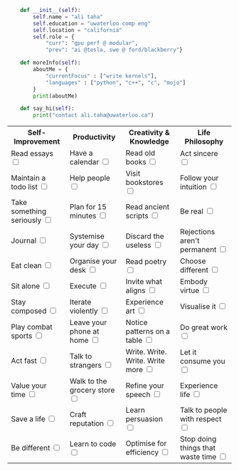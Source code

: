 ```py
    def __init__(self):
        self.name = "ali taha"
        self.education = "uwaterloo comp eng"
        self.location = "california"
        self.role = {
            "curr": "gpu perf @ modular",
            "prev": "ai @tesla, swe @ ford/blackberry"}

    def moreInfo(self):
        aboutMe = {
            "currentFocus" : ["write kernels"],
            "languages" : ["python", "c++", "c", "mojo"]
        }
        print(aboutMe)

    def say_hi(self):
        print("contact ali.taha@uwaterloo.ca")
```

<table>
  <tr>
    <th>Self-Improvement</th>
    <th>Productivity</th>
    <th>Creativity & Knowledge</th>
    <th>Life Philosophy</th>
  </tr>
  <tr>
    <td>Read essays <input type="checkbox"></td>
    <td>Have a calendar <input type="checkbox"></td>
    <td>Read old books <input type="checkbox"></td>
    <td>Act sincere <input type="checkbox"></td>
  </tr>
  <tr>
    <td>Maintain a todo list <input type="checkbox"></td>
    <td>Help people <input type="checkbox"></td>
    <td>Visit bookstores <input type="checkbox"></td>
    <td>Follow your intuition <input type="checkbox"></td>
  </tr>
  <tr>
    <td>Take something seriously <input type="checkbox"></td>
    <td>Plan for 15 minutes <input type="checkbox"></td>
    <td>Read ancient scripts <input type="checkbox"></td>
    <td>Be real <input type="checkbox"></td>
  </tr>
  <tr>
    <td>Journal <input type="checkbox"></td>
    <td>Systemise your day <input type="checkbox"></td>
    <td>Discard the useless <input type="checkbox"></td>
    <td>Rejections aren't permanent <input type="checkbox"></td>
  </tr>
  <tr>
    <td>Eat clean <input type="checkbox"></td>
    <td>Organise your desk <input type="checkbox"></td>
    <td>Read poetry <input type="checkbox"></td>
    <td>Choose different <input type="checkbox"></td>
  </tr>
  <tr>
    <td>Sit alone <input type="checkbox"></td>
    <td>Execute <input type="checkbox"></td>
    <td>Invite what aligns <input type="checkbox"></td>
    <td>Embody virtue <input type="checkbox"></td>
  </tr>
  <tr>
    <td>Stay composed <input type="checkbox"></td>
    <td>Iterate violently <input type="checkbox"></td>
    <td>Experience art <input type="checkbox"></td>
    <td>Visualise it <input type="checkbox"></td>
  </tr>
  <tr>
    <td>Play combat sports <input type="checkbox"></td>
    <td>Leave your phone at home <input type="checkbox"></td>
    <td>Notice patterns on a table <input type="checkbox"></td>
    <td>Do great work <input type="checkbox"></td>
  </tr>
  <tr>
    <td>Act fast <input type="checkbox"></td>
    <td>Talk to strangers <input type="checkbox"></td>
    <td>Write. Write. Write. Write more <input type="checkbox"></td>
    <td>Let it consume you <input type="checkbox"></td>
  </tr>
  <tr>
    <td>Value your time <input type="checkbox"></td>
    <td>Walk to the grocery store <input type="checkbox"></td>
    <td>Refine your speech <input type="checkbox"></td>
    <td>Experience life <input type="checkbox"></td>
  </tr>
  <tr>
    <td>Save a life <input type="checkbox"></td>
    <td>Craft reputation <input type="checkbox"></td>
    <td>Learn persuasion <input type="checkbox"></td>
    <td>Talk to people with respect <input type="checkbox"></td>
  </tr>
  <tr>
    <td>Be different <input type="checkbox"></td>
    <td>Learn to code <input type="checkbox"></td>
    <td>Optimise for efficiency <input type="checkbox"></td>
    <td>Stop doing things that waste time <input type="checkbox"></td>
  </tr>
</table>
